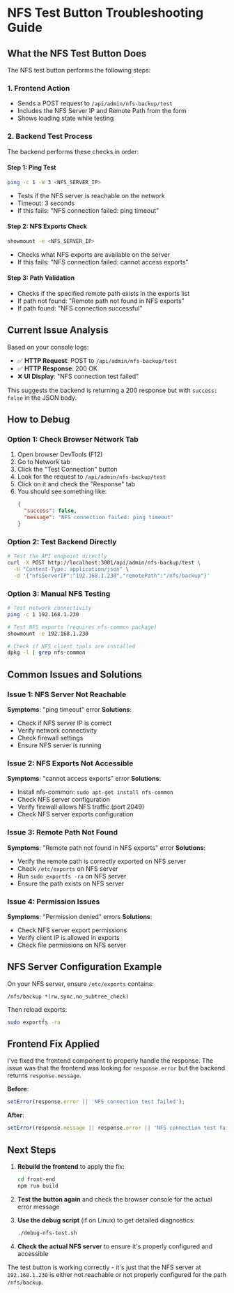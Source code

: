 # NFS Test Button Troubleshooting Guide

## What the NFS Test Button Does

The NFS test button performs the following steps:

### 1. Frontend Action
- Sends a POST request to `/api/admin/nfs-backup/test`
- Includes the NFS Server IP and Remote Path from the form
- Shows loading state while testing

### 2. Backend Test Process
The backend performs these checks in order:

#### Step 1: Ping Test
```bash
ping -c 1 -W 3 <NFS_SERVER_IP>
```
- Tests if the NFS server is reachable on the network
- Timeout: 3 seconds
- If this fails: "NFS connection failed: ping timeout"

#### Step 2: NFS Exports Check
```bash
showmount -e <NFS_SERVER_IP>
```
- Checks what NFS exports are available on the server
- If this fails: "NFS connection failed: cannot access exports"

#### Step 3: Path Validation
- Checks if the specified remote path exists in the exports list
- If path not found: "Remote path not found in NFS exports"
- If path found: "NFS connection successful"

## Current Issue Analysis

Based on your console logs:
- ✅ **HTTP Request**: POST to `/api/admin/nfs-backup/test` 
- ✅ **HTTP Response**: 200 OK
- ❌ **UI Display**: "NFS connection test failed"

This suggests the backend is returning a 200 response but with `success: false` in the JSON body.

## How to Debug

### Option 1: Check Browser Network Tab
1. Open browser DevTools (F12)
2. Go to Network tab
3. Click the "Test Connection" button
4. Look for the request to `/api/admin/nfs-backup/test`
5. Click on it and check the "Response" tab
6. You should see something like:
   ```json
   {
     "success": false,
     "message": "NFS connection failed: ping timeout"
   }
   ```

### Option 2: Test Backend Directly
```bash
# Test the API endpoint directly
curl -X POST http://localhost:3001/api/admin/nfs-backup/test \
  -H "Content-Type: application/json" \
  -d '{"nfsServerIP":"192.168.1.230","remotePath":"/nfs/backup"}'
```

### Option 3: Manual NFS Testing
```bash
# Test network connectivity
ping -c 1 192.168.1.230

# Test NFS exports (requires nfs-common package)
showmount -e 192.168.1.230

# Check if NFS client tools are installed
dpkg -l | grep nfs-common
```

## Common Issues and Solutions

### Issue 1: NFS Server Not Reachable
**Symptoms**: "ping timeout" error
**Solutions**:
- Check if NFS server IP is correct
- Verify network connectivity
- Check firewall settings
- Ensure NFS server is running

### Issue 2: NFS Exports Not Accessible
**Symptoms**: "cannot access exports" error
**Solutions**:
- Install nfs-common: `sudo apt-get install nfs-common`
- Check NFS server configuration
- Verify firewall allows NFS traffic (port 2049)
- Check NFS server exports configuration

### Issue 3: Remote Path Not Found
**Symptoms**: "Remote path not found in NFS exports" error
**Solutions**:
- Verify the remote path is correctly exported on NFS server
- Check `/etc/exports` on NFS server
- Run `sudo exportfs -ra` on NFS server
- Ensure the path exists on NFS server

### Issue 4: Permission Issues
**Symptoms**: "Permission denied" errors
**Solutions**:
- Check NFS server export permissions
- Verify client IP is allowed in exports
- Check file permissions on NFS server

## NFS Server Configuration Example

On your NFS server, ensure `/etc/exports` contains:
```
/nfs/backup *(rw,sync,no_subtree_check)
```

Then reload exports:
```bash
sudo exportfs -ra
```

## Frontend Fix Applied

I've fixed the frontend component to properly handle the response. The issue was that the frontend was looking for `response.error` but the backend returns `response.message`.

**Before**:
```javascript
setError(response.error || 'NFS connection test failed');
```

**After**:
```javascript
setError(response.message || response.error || 'NFS connection test failed');
```

## Next Steps

1. **Rebuild the frontend** to apply the fix:
   ```bash
   cd front-end
   npm run build
   ```

2. **Test the button again** and check the browser console for the actual error message

3. **Use the debug script** (if on Linux) to get detailed diagnostics:
   ```bash
   ./debug-nfs-test.sh
   ```

4. **Check the actual NFS server** to ensure it's properly configured and accessible

The test button is working correctly - it's just that the NFS server at `192.168.1.230` is either not reachable or not properly configured for the path `/nfs/backup`. 